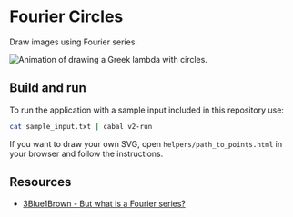 # Fourier Circles

Draw images using Fourier series.

![Animation of drawing a Greek lambda with
circles.](./images/demo.gif)

## Build and run

To run the application with a sample input included in this repository
use:

```bash
cat sample_input.txt | cabal v2-run
```

If you want to draw your own SVG, open `helpers/path_to_points.html`
in your browser and follow the instructions.

## Resources

 - [3Blue1Brown - But what is a Fourier
   series?](https://www.youtube.com/watch?v=r6sGWTCMz2k)
